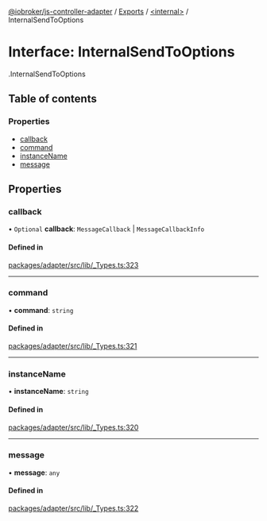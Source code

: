 [@iobroker/js-controller-adapter](../README.md) / [Exports](../modules.md) / [<internal\>](../modules/internal_.md) / InternalSendToOptions

# Interface: InternalSendToOptions

[<internal>](../modules/internal_.md).InternalSendToOptions

## Table of contents

### Properties

- [callback](internal_.InternalSendToOptions.md#callback)
- [command](internal_.InternalSendToOptions.md#command)
- [instanceName](internal_.InternalSendToOptions.md#instancename)
- [message](internal_.InternalSendToOptions.md#message)

## Properties

### callback

• `Optional` **callback**: `MessageCallback` \| `MessageCallbackInfo`

#### Defined in

[packages/adapter/src/lib/_Types.ts:323](https://github.com/ioBroker/ioBroker.js-controller/blob/c4a73b71/packages/adapter/src/lib/_Types.ts#L323)

___

### command

• **command**: `string`

#### Defined in

[packages/adapter/src/lib/_Types.ts:321](https://github.com/ioBroker/ioBroker.js-controller/blob/c4a73b71/packages/adapter/src/lib/_Types.ts#L321)

___

### instanceName

• **instanceName**: `string`

#### Defined in

[packages/adapter/src/lib/_Types.ts:320](https://github.com/ioBroker/ioBroker.js-controller/blob/c4a73b71/packages/adapter/src/lib/_Types.ts#L320)

___

### message

• **message**: `any`

#### Defined in

[packages/adapter/src/lib/_Types.ts:322](https://github.com/ioBroker/ioBroker.js-controller/blob/c4a73b71/packages/adapter/src/lib/_Types.ts#L322)
